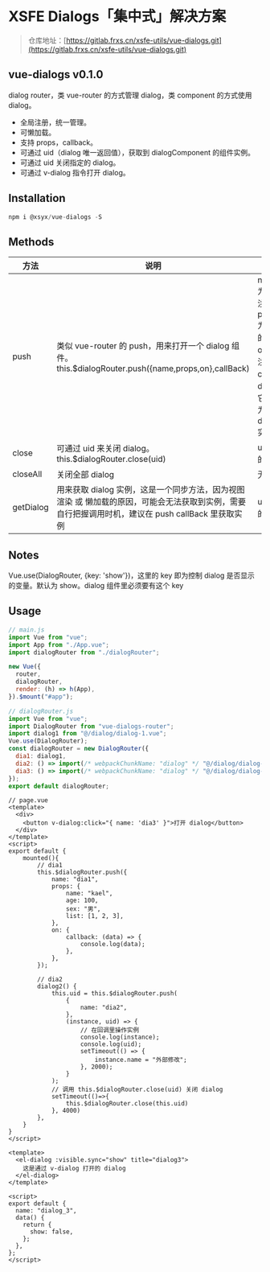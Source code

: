 # XSFE Dialogs「集中式」解决方案

> 仓库地址：[https://gitlab.frxs.cn/xsfe-utils/vue-dialogs.git](https://gitlab.frxs.cn/xsfe-utils/vue-dialogs.git)

## vue-dialogs v0.1.0

dialog router，类 vue-router 的方式管理 dialog，类 component 的方式使用 dialog。

- 全局注册，统一管理。
- 可懒加载。
- 支持 props，callback。
- 可通过 uid（dialog 唯一返回值），获取到 dialogComponent 的组件实例。
- 可通过 uid 关闭指定的 dialog。
- 可通过 v-dialog 指令打开 dialog。

## Installation

```js
npm i @xsyx/vue-dialogs -S
```

## Methods

| 方法      | 说明                                                                                                                                              | 参数                                                                                                                                                                                                                       |
| --------- | ------------------------------------------------------------------------------------------------------------------------------------------------- | -------------------------------------------------------------------------------------------------------------------------------------------------------------------------------------------------------------------------- |
| push      | 类似 vue-router 的 push，用来打开一个 dialog 组件。this.\$dialogRouter.push({name,props,on},callBack)                                             | name[type=String]为 dialogRouter 里注册时的 name 值，props[type=Object]为需要传入到 dialog 的属性，on[type=Object]为注册的 event；callBack 为打开 dialog 之后的回调，它有两个参数，一个为 dialogComponent 实例，一个为 uid |
| close     | 可通过 uid 来关闭 dialog。this.\$dialogRouter.close(uid)                                                                                          | uid 为 push 时返回的唯一值                                                                                                                                                                                                 |
| closeAll  | 关闭全部 dialog                                                                                                                                   | 无                                                                                                                                                                                                                         |
| getDialog | 用来获取 dialog 实例，这是一个同步方法，因为视图渲染 或 懒加载的原因，可能会无法获取到实例，需要自行把握调用时机，建议在 push callBack 里获取实例 | uid 为 push 时返回的唯一值                                                                                                                                                                                                 |

## Notes

Vue.use(DialogRouter, {key: 'show'})，这里的 key 即为控制 dialog 是否显示的变量。默认为 show。dialog 组件里必须要有这个 key 

## Usage

```js
// main.js
import Vue from "vue";
import App from "./App.vue";
import dialogRouter from "./dialogRouter";

new Vue({
  router,
  dialogRouter,
  render: (h) => h(App),
}).$mount("#app");
```

```js
// dialogRouter.js
import Vue from "vue";
import DialogRouter from "vue-dialogs-router";
import dialog1 from "@/dialog/dialog-1.vue";
Vue.use(DialogRouter);
const dialogRouter = new DialogRouter({
  dia1: dialog1,
  dia2: () => import(/* webpackChunkName: "dialog" */ "@/dialog/dialog-2.vue"),
  dia3: () => import(/* webpackChunkName: "dialog" */ "@/dialog/dialog-3.vue"),
});
export default dialogRouter;
```

```vue
// page.vue
<template>
  <div>
    <button v-dialog:click="{ name: 'dia3' }">打开 dialog</button>
  </div>
</template>
<script>
export default {
    mounted(){
        // dia1
        this.$dialogRouter.push({
            name: "dia1",
            props: {
                name: "kael",
                age: 100,
                sex: "男",
                list: [1, 2, 3],
            },
            on: {
                callback: (data) => {
                    console.log(data);
                },
            },
        });

        // dia2
        dialog2() {
            this.uid = this.$dialogRouter.push(
                {
                    name: "dia2",
                },
                (instance, uid) => {
                    // 在回调里操作实例
                    console.log(instance);
                    console.log(uid);
                    setTimeout(() => {
                        instance.name = "外部修改";
                    }, 2000);
                }
            );
            // 调用 this.$dialogRouter.close(uid) 关闭 dialog
            setTimeout(()=>{
                this.$dialogRouter.close(this.uid)
            }, 4000)
        },
    }
}
</script>
```

```vue
<template>
  <el-dialog :visible.sync="show" title="dialog3">
    这是通过 v-dialog 打开的 dialog
  </el-dialog>
</template>

<script>
export default {
  name: "dialog_3",
  data() {
    return {
      show: false,
    };
  },
};
</script>
```
